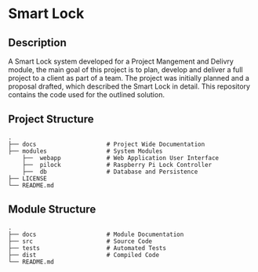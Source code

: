 # Smart Lock

## Description
A Smart Lock system developed for a Project Mangement and Delivry module, the main goal of this project is to plan, develop and deliver a full project to a client as part of a team. The project was initially planned and a proposal drafted, which described the Smart Lock in detail. This repository contains the code used for the outlined solution.

## Project Structure
    .
    ├── docs                    # Project Wide Documentation
    ├── modules                 # System Modules
        ├──  webapp             # Web Application User Interface
        ├──  pilock             # Raspberry Pi Lock Controller
        ├──  db                 # Database and Persistence
    ├── LICENSE
    └── README.md

## Module Structure
    .
    ├── docs                    # Module Documentation
    ├── src                     # Source Code
    ├── tests                   # Automated Tests
    ├── dist                    # Compiled Code
    └── README.md